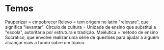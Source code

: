 # Temos
Pauperizar = empobrecer
Relevo = tem origem no latim "relevare", que significa "levantar".
Círculo de cultura = Unidade de ensino que substitui a "escola", autoritária por estrutura e tradição.
Maiêutica = método de ensino Socrático, que envolve realizar uma série de questões para ajudar a alguém alcançar mais a fundo sobre um tópico.
